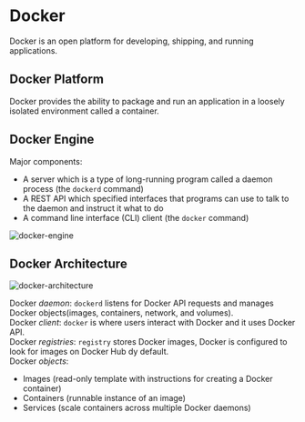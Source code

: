 # Docker

Docker is an open platform for developing, shipping, and running applications.

## Docker Platform

Docker provides the ability to package and run an application in a loosely isolated environment called a container.

## Docker Engine

Major components:

- A server which is a type of long-running program called a daemon process (the `dockerd` command)
- A REST API which specified interfaces that programs can use to talk to the daemon and instruct it what to do
- A command line interface (CLI) client (the `docker` command)

![docker-engine](https://docs.docker.com/engine/images/engine-components-flow.png)

## Docker Architecture

![docker-architecture](https://docs.docker.com/engine/images/architecture.svg)

Docker *daemon*: `dockerd` listens for Docker API requests and manages Docker objects(images, containers, network, and volumes).\
Docker *client*: `docker` is where users interact with Docker and it uses Docker API.\
Docker *registries*: `registry` stores Docker images, Docker is configured to look for images on Docker Hub dy default.\
Docker *objects*:

- Images (read-only template with instructions for creating a Docker container)
- Containers (runnable instance of an image)
- Services (scale containers across multiple Docker daemons)
